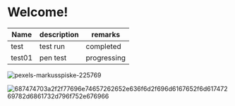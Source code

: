 # Welcome!

|Name|description|remarks|
|----|-----------|-------|
|test|test run|completed|
|test01|pen test| progressing|


![pexels-markusspiske-225769](https://github.com/user-attachments/assets/b848f3e2-82df-4460-8b24-2d9ab255e5c0)


![687474703a2f2f77696e74657262652e636f6d2f696d6167652f6d61747269782d6861732d796f752e676966](https://github.com/user-attachments/assets/f7feb6de-daf3-4057-b44f-ebdebb5300df)
